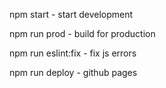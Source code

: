 npm start - start development 

npm run prod - build for production

npm run eslint:fix - fix js errors

npm run deploy - github pages

